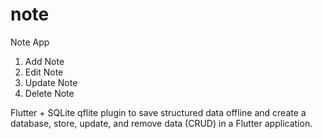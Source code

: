# note

Note App 
1. Add Note
2. Edit Note
3. Update Note
4. Delete Note

 Flutter + SQLite
 qflite plugin to save structured data offline and create a database, store, update, and remove data (CRUD) in a Flutter application.
